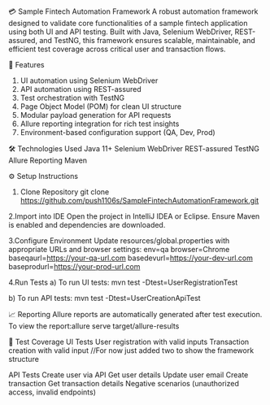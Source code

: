 💳 Sample Fintech Automation Framework
A robust automation framework designed to validate core functionalities of a sample fintech application using both UI and API testing. 
Built with Java, Selenium WebDriver, REST-assured, and TestNG, this framework ensures scalable, maintainable, and efficient test coverage across critical user and transaction flows.

🚀 Features
1. UI automation using Selenium WebDriver
2. API automation using REST-assured
3.  Test orchestration with TestNG
4. Page Object Model (POM) for clean UI structure
5. Modular payload generation for API requests
6. Allure reporting integration for rich test insights
7. Environment-based configuration support (QA, Dev, Prod)

🛠️ Technologies Used
Java 11+
Selenium WebDriver
REST-assured
TestNG
Allure Reporting
Maven

⚙️ Setup Instructions

1. Clone Repository git clone https://github.com/push1106s/SampleFintechAutomationFramework.git

2.Import into IDE
Open the project in IntelliJ IDEA or Eclipse.
Ensure Maven is enabled and dependencies are downloaded.

3.Configure Environment
Update resources/global.properties with appropriate URLs and browser settings:
env=qa
browser=Chrome
baseqaurl=https://your-qa-url.com
basedevurl=https://your-dev-url.com
baseprodurl=https://your-prod-url.com

4.Run Tests
a) To run UI tests:
mvn test -Dtest=UserRegistrationTest

b) To run API tests:
mvn test -Dtest=UserCreationApiTest

📈 Reporting
Allure reports are automatically generated after test execution.
To view the report:allure serve target/allure-results

🧪 Test Coverage
UI Tests
User registration with valid inputs
Transaction creation with valid input
//For now just added two to show the framework structure

API Tests
Create user via API
Get user details
Update user email
Create transaction
Get transaction details
Negative scenarios (unauthorized access, invalid endpoints)
